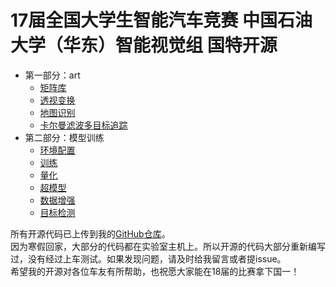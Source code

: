 # 17届全国大学生智能汽车竞赛 中国石油大学（华东）智能视觉组 国特开源
+ 第一部分：art 
    + [矩阵库](./文档/%E7%9F%A9%E9%98%B5%E5%BA%93.md)
    + [透视变换](./文档/透视变换.md)
    + [地图识别](./文档/%E5%9C%B0%E5%9B%BE%E8%AF%86%E5%88%AB.md)
    + [卡尔曼滤波多目标追踪](https://github.com/shuoshuof/openmv-kalman-filter)
+ 第二部分：模型训练
    + [环境配置](https://github.com/shuoshuof/17-ai-train)
    + [训练](https://github.com/shuoshuof/17-ai-train)
    + [量化](https://github.com/shuoshuof/17-ai-train)
    + [超模型](https://github.com/shuoshuof/17-ai-train)
    + [数据增强](https://github.com/shuoshuof/17-ai-train)
    + [目标检测](https://github.com/shuoshuof/17-ai-train)

所有开源代码已上传到我的[GitHub仓库](https://github.com/shuoshuof/17-openmv-)。      
因为寒假回家，大部分的代码都在实验室主机上。所以开源的代码大部分重新编写过，没有经过上车测试。如果发现问题，请及时给我留言或者提issue。     
希望我的开源对各位车友有所帮助，也祝愿大家能在18届的比赛拿下国一！